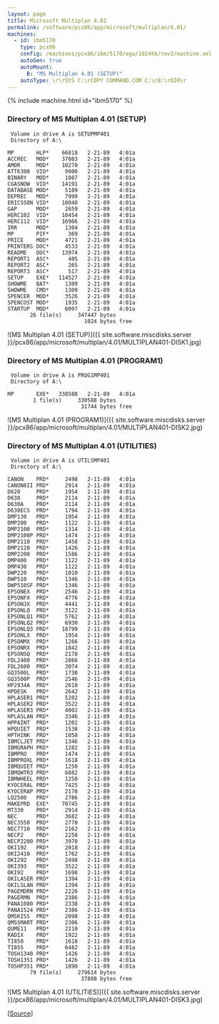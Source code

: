 ```yaml
---
layout: page
title: Microsoft Multiplan 4.01
permalink: /software/pcx86/app/microsoft/multiplan/4.01/
machines:
  - id: ibm5170
    type: pcx86
    config: /machines/pcx86/ibm/5170/ega/1024kb/rev3/machine.xml
    autoGen: true
    autoMount:
      B: "MS Multiplan 4.01 (SETUP)"
    autoType: \r\rSYS C:\rCOPY COMMAND.COM C:\rB:\rDIR\r
---
```


{% include machine.html id="ibm5170" %}

### Directory of MS Multiplan 4.01 (SETUP)

     Volume in drive A is SETUPMP401
     Directory of A:\

    MP       HLP*    66818   2-21-89   4:01a
    ACCREC   MOD*    37083   2-21-89   4:01a
    AMOR     MOD*    10270   2-21-89   4:01a
    ATT6300  VID*     9900   2-21-89   4:01a
    BINARY   MOD*     1087   2-21-89   4:01a
    CGASNOW  VID*    14191   2-21-89   4:01a
    DATABASE MOD*     5189   2-21-89   4:01a
    DEPREC   MOD*     7999   2-21-89   4:01a
    ERICSSON VID*    10040   2-21-89   4:01a
    GAP      MOD*     2659   2-21-89   4:01a
    HERC102  VID*    10454   2-21-89   4:01a
    HERC112  VID*    16966   2-21-89   4:01a
    IRR      MOD*     1304   2-21-89   4:01a
    MP       PIF*      369   2-21-89   4:01a
    PRICE    MOD*     4721   2-21-89   4:01a
    PRINTERS DOC*     4533   2-21-89   4:01a
    README   DOC*    13974   2-21-89   4:01a
    REPORT1  ASC*      405   2-21-89   4:01a
    REPORT2  ASC*      265   2-21-89   4:01a
    REPORT3  ASC*      517   2-21-89   4:01a
    SETUP    EXE*   114527   2-21-89   4:01a
    SHOWME   BAT*     1309   2-21-89   4:01a
    SHOWME   CMD*     1309   2-21-89   4:01a
    SPENCER  MOD*     3526   2-21-89   4:01a
    SPENCOST MOD*     1935   2-21-89   4:01a
    STARTUP  MOD*     6097   2-21-89   4:01a
           26 file(s)     347447 bytes
                            1024 bytes free

![MS Multiplan 4.01 (SETUP)]({{ site.software.miscdisks.server }}/pcx86/app/microsoft/multiplan/4.01/MULTIPLAN401-DISK1.jpg)

### Directory of MS Multiplan 4.01 (PROGRAM1)

     Volume in drive A is PROG1MP401
     Directory of A:\

    MP       EXE*   330588   2-21-89   4:01a
            1 file(s)     330588 bytes
                           31744 bytes free

![MS Multiplan 4.01 (PROGRAM1)]({{ site.software.miscdisks.server }}/pcx86/app/microsoft/multiplan/4.01/MULTIPLAN401-DISK2.jpg)

### Directory of MS Multiplan 4.01 (UTILITIES)

     Volume in drive A is UTILSMP401
     Directory of A:\

    CANON    PRD*     2498   2-11-89   4:01a
    CANON8II PRD*     2914   2-11-89   4:01a
    D620     PRD*     1954   2-11-89   4:01a
    D630     PRD*     2114   2-11-89   4:01a
    D630A    PRD*     2114   2-11-89   4:01a
    D630ECS  PRD*     1794   2-11-89   4:01a
    DMP130   PRD*     1954   2-11-89   4:01a
    DMP200   PRD*     1122   2-11-89   4:01a
    DMP2100  PRD*     1314   2-11-89   4:01a
    DMP2100P PRD*     1474   2-11-89   4:01a
    DMP2110  PRD*     1458   2-11-89   4:01a
    DMP2120  PRD*     1426   2-11-89   4:01a
    DMP2200  PRD*     1586   2-11-89   4:01a
    DMP400   PRD*     1122   2-11-89   4:01a
    DMP430   PRD*     1122   2-11-89   4:01a
    DWP220   PRD*     1010   2-11-89   4:01a
    DWP510   PRD*     1346   2-11-89   4:01a
    DWP510SF PRD*     1346   2-11-89   4:01a
    EPSONEX  PRD*     2546   2-11-89   4:01a
    EPSONFX  PRD*     4776   2-11-89   4:01a
    EPSONJX  PRD*     4441   2-11-89   4:01a
    EPSONLQ  PRD*     3122   2-11-89   4:01a
    EPSONLQ1 PRD*     5762   2-11-89   4:01a
    EPSONLQ2 PRD*     6930   2-11-89   4:01a
    EPSONLQ3 PRD*    18799   2-11-89   4:01a
    EPSONLX  PRD*     1954   2-11-89   4:01a
    EPSONMX  PRD*     1266   2-11-89   4:01a
    EPSONRX  PRD*     1842   2-11-89   4:01a
    EPSONSQ  PRD*     2178   2-11-89   4:01a
    FDL2400  PRD*     2866   2-11-89   4:01a
    FDL2600  PRD*     3074   2-11-89   4:01a
    GQ3500L  PRD*     1730   2-11-89   4:01a
    GQ3500P  PRD*     2546   2-11-89   4:01a
    HP2934A  PRD*     2610   2-11-89   4:01a
    HPDESK   PRD*     2642   2-11-89   4:01a
    HPLASER1 PRD*     5202   2-11-89   4:01a
    HPLASER2 PRD*     3522   2-11-89   4:01a
    HPLASER3 PRD*     4002   2-11-89   4:01a
    HPLASLAN PRD*     3346   2-11-89   4:01a
    HPPAINT  PRD*     1202   2-11-89   4:01a
    HPQUIET  PRD*     1538   2-11-89   4:01a
    HPTHINK  PRD*     1058   2-11-89   4:01a
    IBMCLJET PRD*     1346   2-11-89   4:01a
    IBMGRAPH PRD*     1282   2-11-89   4:01a
    IBMPRO   PRD*     1474   2-11-89   4:01a
    IBMPROXL PRD*     1618   2-11-89   4:01a
    IBMQUIET PRD*     1250   2-11-89   4:01a
    IBMQWTR3 PRD*     6882   2-11-89   4:01a
    IBMWHEEL PRD*     1250   2-11-89   4:01a
    KYOCERAL PRD*     7425   2-11-89   4:01a
    KYOCERAP PRD*     2178   2-11-89   4:01a
    LQ2500   PRD*     2786   2-11-89   4:01a
    MAKEPRD  EXE*    70745   2-11-89   4:01a
    MT330    PRD*     2914   2-11-89   4:01a
    NEC      PRD*     3682   2-11-89   4:01a
    NEC3550  PRD*     2770   2-11-89   4:01a
    NEC7710  PRD*     2162   2-11-89   4:01a
    NECP2    PRD*     2258   2-11-89   4:01a
    NECP2200 PRD*     3970   2-11-89   4:01a
    OKI192   PRD*     2018   2-11-89   4:01a
    OKI2410  PRD*     1762   2-11-89   4:01a
    OKI292   PRD*     2498   2-11-89   4:01a
    OKI393   PRD*     3522   2-11-89   4:01a
    OKI92    PRD*     1698   2-11-89   4:01a
    OKILASER PRD*     1394   2-11-89   4:01a
    OKILSLAN PRD*     1394   2-11-89   4:01a
    PAGEMDRN PRD*     2226   2-11-89   4:01a
    PAGERMN  PRD*     2386   2-11-89   4:01a
    PANA1080 PRD*     2338   2-11-89   4:01a
    PANA1524 PRD*     2386   2-11-89   4:01a
    QMSKISS  PRD*     2098   2-11-89   4:01a
    QMSSMART PRD*     2306   2-11-89   4:01a
    QUME11   PRD*     2210   2-11-89   4:01a
    RADIX    PRD*     1922   2-11-89   4:01a
    TI850    PRD*     1618   2-11-89   4:01a
    TI855    PRD*     6482   2-11-89   4:01a
    TOSH1340 PRD*     1426   2-11-89   4:01a
    TOSH1351 PRD*     1426   2-11-89   4:01a
    TOSHP351 PRD*     1890   2-11-89   4:01a
           79 file(s)     279614 bytes
                           37888 bytes free

![MS Multiplan 4.01 (UTILITIES)]({{ site.software.miscdisks.server }}/pcx86/app/microsoft/multiplan/4.01/MULTIPLAN401-DISK3.jpg)

[[Source](https://winworldpc.com/product/multiplan/40)]
